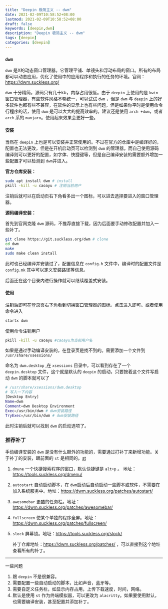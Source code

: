 ```yaml
---
title: "Deepin 极简主义 -- dwm"
date: 2021-02-09T10:58:52+08:00
lastmod: 2021-02-09T10:58:52+08:00
draft: false
keywords: [deepin,dwm]
description: "Deepin 极简主义 -- dwm"
tags: [deepin]
categories: [deepin]
---
```


### `dwm`

`dwm` 是X的动态窗口管理器。它管理平铺、单镜头和浮动布局的窗口。所有的布局都可以动态应用，优化了使用中的应用程序和执行的任务的环境。官网：https://dwm.suckless.org/

`dwm` 十分精简，源码只有几十kb，内存占用很低。由于 `deepin` 上使用的是 `kwin` 窗口管理器，有些软件风格不够统一，可以试试 `dwm` ，但是 `dwm` 与 `deepin` 上的好多软件也都有些不兼容，在软件的显示上也有些问题，但是如果你平时是使用命令行程序的话，使用 `dwm` 是可以大大的提高效率的。建议还是使用 `arch +dwm`，或者 `arch` 系的 `manjaro`。使用起来效果会更好一些。

#### 安装

当然在 `deepin` 上也是可以安装并正常使用的。不过在官方的仓库中是编译好的，配置也无法更改，但是在开机启动页可以检测到 `dwm` 的管理器。而自己使用源码编译则可以更好的配置，如字体、快捷键等，但是自己编译安装的需要额外增加一些配置才可以检测到 `dwm`并进入。

**官方仓库安装：**

```bash
sudo apt install dwm # install
pkill -kill -u caoayu # 注销当前用户
```

注销后就可以在启动页右下角看多出一个图标，可以进去选择要进入的窗口管理器。

**源码编译安装：**

首先到官网克隆 `dwm` 源码，不推荐直接下载，因为后面要手动修改配置并加入一些补丁。

```bash
git clone https://git.suckless.org/dwm # clone 
cd dwm
make 
sudo make clean install
```

此时也已经编译并安装过了，配置信息在 `config.h` 文件中，编译时的配置文件是 `config.mk` 其中可以定义安装路径等信息。

后面还在这个目录内进行操作就可以继续覆盖式安装。

#### 使用

注销后即可在登录页右下角看到切换窗口管理器的图标。点击进入即可。或者使用命令进入

```bash
startx dwm
```

使用命令注销用户

```bash
pkill -kill -u caoayu #caoayu为当前用户名
```

如果是通过手动编译安装的，在登录页是找不到的。需要添加一个文件到 `/usr/share/xsessions/`

命名为 `dwm.desktop` ,在 `xsessions` 目录中，可以看到存在了一个 `deepin.desktop` 文件，这个就是默认的 `deepin` 的启动，只要按着这个文件写启动 `dwm` 的脚本就可以了

```bash
# /usr/share/xsessions/dwm.desktop
# 写入一下内容
[Desktop Entry]
Name=dwm
Comment=dwm Desktop Environment
Exec=/usr/bin/dwm # dwm安装路径
TryExec=/usr/bin/dwm # dwm安装路径
```

此时注销后就可以找到 `dwm` 的启动选项了。

### 推荐补丁

手动编译安装的 `dwm` 是没有什么额外的功能的，需要通过打补丁来新增功能。关于补丁的安装，跟前面的 `st` 是相同的。[st](https://blog.caoayu.top/post/st/)

1.  `dmune` 一个快捷搜索程序的窗口，默认快捷键是 `alt+p` 。 地址：https://tools.suckless.org/dmenu/

2.  `autostart` 自动启动脚本，在 `dwm`启动后自动启动一些脚本或软件，不需要在加入系统服务中。地址：https://dwm.suckless.org/patches/autostart/

3.  `awesomebar` 更酷的任务栏。地址：https://dwm.suckless.org/patches/awesomebar/

4.  `fullscreen` 使某个单独的程序全屏。地址：https://dwm.suckless.org/patches/fullscreen/

5.  `slock` 屏幕锁。地址：https://tools.suckless.org/slock/

    补丁仓库地址：https://dwm.suckless.org/patches/ ，可以直接到这个地址查看所有的补丁。

----

一些问题

1.  跟 `deepin` 不是很兼容。
2.  需要配置一些自动启动的脚本，比如声音，蓝牙等。
3.  需要自定义任务栏，如显示内存占用，上传下载速度，时间，网络。
4.  默认是使用 `st` 作为终端模拟器，可以更改为 `alacritty`。如果要使用默认，也需要编译安装，甚至配置并添加补丁。